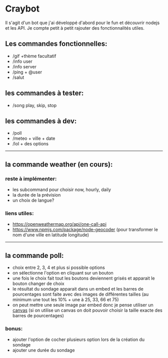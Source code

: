 # Craybot
Il s'agit d'un bot que j'ai développé d'abord pour le fun et découvrir nodejs et les API. Je compte petit à petit rajouter des fonctionnalités utiles.
## Les commandes fonctionnelles:
- /gif +thème facultatif
- /info user
- /info server
- /ping + @user
- /salut

## les commandes à tester:
- /song play, skip, stop

## les commandes à dev:
- /poll
- /meteo + ville + date
- /lol + des options

---

## la commande weather (en cours):

### reste à implémenter:
- les subcommand pour choisir now, hourly, daily
- la durée de la prévision
- un choix de langue?
### liens utiles:
- https://openweathermap.org/api/one-call-api
- https://www.npmjs.com/package/node-geocoder (pour transformer le nom d'une ville en latitude longitude)

---

## la commande poll:
- choix entre 2, 3, 4 et plus si possible options
- on sélectionne l'option en cliquant sur un bouton
- une fois le choix fait tout les boutons deviennent grisés et apparait le bouton changer de choix
- le résultat du sondage apparait dans un embed et les barres de pourcentages sont faite avec des images de différentes tailles (au minimum une tout les 10% + une à 25, 33, 66 et 75)
- on peut mettre une seule image par embed donc je pense utiliser un [canvas](https://www.npmjs.com/package/canvas) (si on utilise un canvas on doit pouvoir choisir la taille exacte des barres de pourcentages)
### bonus:
- ajouter l'option de cocher plusieurs option lors de la création du sondage
- ajouter une durée du sondage
